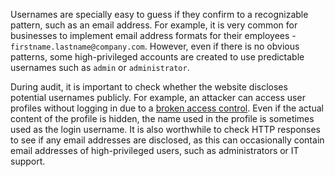 Usernames are specially easy to guess if they confirm to a recognizable pattern, such as an email address. For example, it is very common for businesses to implement email address formats for their employees - `firstname.lastname@company.com`. However, even if there is no obvious patterns, some high-privileged accounts are created to use predictable usernames such as `admin` or `administrator`.

During audit, it is important to check whether the website discloses potential usernames publicly. For example, an attacker can access user profiles without logging in due to a [broken access control](obsidian://open?vault=security-notes&file=Offensive%20Security%2FWeb%20Application%20Security%2FServer-side%20Vulnerabilities%2FAccess%20Control%2FIntroduction). Even if the actual content of the profile is hidden, the name used in the profile is sometimes used as the login username. It is also worthwhile to check HTTP responses to see if any email addresses are disclosed, as this can occasionally contain email addresses of high-privileged users, such as administrators or IT support.